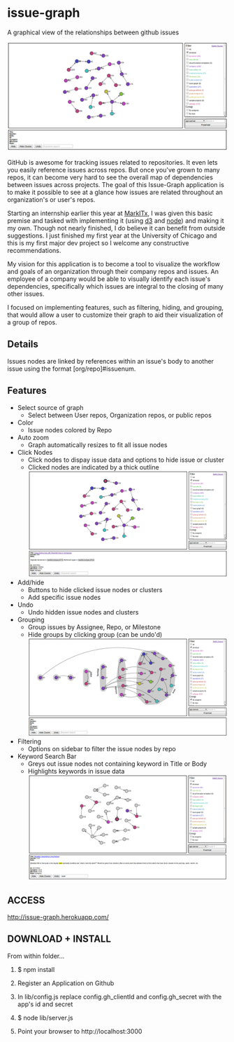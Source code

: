 issue-graph
===========

A graphical view of the relationships between github issues 

![alt text](./images/issueg1.png)


GitHub is awesome for tracking issues related to repositories. It even lets you easily reference issues across repos. But once you've grown to many repos, it can become very hard to see the overall map of dependencies between issues across projects. The goal of this Issue-Graph application is to make it possible to see at a glance how issues are related throughout an organization's or user's repos.

Starting an internship earlier this year at [MarkITx](https://www.markitx.com/), I was given this basic premise and tasked with implementing it (using [d3](http://d3js.org/) and [node](http://nodejs.org/)) and making it my own.  Though not nearly finished, I do believe it can benefit from outside suggestions.  I just finished my first year at the University of Chicago and this is my first major dev project so I welcome any constructive recommendations.

My vision for this application is to become a tool to visualize the workflow and goals of an organization through their company repos and issues.  An employee of a company would be able to visually identify each issue's dependencies, specifically which issues are integral to the closing of many other issues.  

I focused on implementing features, such as filtering, hiding, and grouping, that would allow a user to customize their graph to aid their visualization of a group of repos.  

Details
-------
Issues nodes are linked by references within an issue's body to another issue using the format [org/repo]#issuenum.


Features
--------
* Select source of graph
    * Select between User repos, Organization repos, or public repos
* Color
    * Issue nodes colored by Repo
* Auto zoom
    * Graph automatically resizes to fit all issue nodes
* Click Nodes
    * Click nodes to dispay issue data and options to hide issue or cluster
    * Clicked nodes are indicated by a thick outline
![alt text](./images/issueg2.png)
* Add/hide
    * Buttons to hide clicked issue nodes or clusters
    * Add specific issue nodes
* Undo
    * Undo hidden issue nodes and clusters
* Grouping
    * Group issues by Assignee, Repo, or Milestone
    * Hide groups by clicking group (can be undo'd)
![alt text](./images/issueg4.png)
* Filtering
    * Options on sidebar to filter the issue nodes by repo
* Keyword Search Bar
    * Greys out issue nodes not containing keyword in Title or Body
    * Highlights keywords in issue data
![alt text](./images/issueg3.png)

ACCESS
------

http://issue-graph.herokuapp.com/

DOWNLOAD + INSTALL
------------------

From within folder...

1. $ npm install

2. Register an Application on Github

3. In lib/config.js replace config.gh_clientId and config.gh_secret  with the app's id and secret

4. $ node lib/server.js

5. Point your browser to http://localhost:3000
